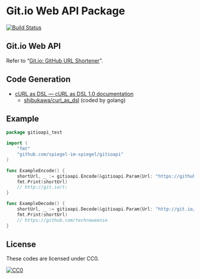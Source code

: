 # Git.io Web API Package

[![Build Status](https://travis-ci.org/spiegel-im-spiegel/gitioapi.svg)](https://travis-ci.org/spiegel-im-spiegel/gitioapi)

## Git.io Web API

Refer to “[Git.io: GitHub URL Shortener](https://github.com/blog/985-git-io-github-url-shortener)”.

## Code Generation

- [cURL as DSL — cURL as DSL 1.0 documentation](https://shibukawa.github.io/curl_as_dsl/)
    - [shibukawa/curl_as_dsl](https://github.com/shibukawa/curl_as_dsl) (coded by golang)

## Example

```go:example_test.go
package gitioapi_test

import (
	"fmt"
	"github.com/spiegel-im-spiegel/gitioapi"
)

func ExampleEncode() {
	shortUrl, _ := gitioapi.Encode(&gitioapi.Param{Url: "https://github.com/technoweenie", Code: "t"})
	fmt.Print(shortUrl)
	// http://git.io/t:
}

func ExampleDecode() {
	shortUrl, _ := gitioapi.Decode(&gitioapi.Param{Url: "http://git.io/t"})
	fmt.Print(shortUrl)
	// https://github.com/technoweenie
}
```

## License

These codes are licensed under CC0.

[![CC0](http://i.creativecommons.org/p/zero/1.0/88x31.png "CC0")](http://creativecommons.org/publicdomain/zero/1.0/deed.ja)
